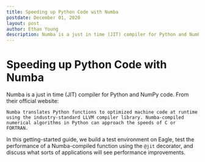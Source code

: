 ```yaml
---
title: Speeding up Python Code with Numba
postdate: December 01, 2020
layout: post
author: Ethan Young
description: Numba is a just in time (JIT) compiler for Python and NumPy code. From the official website, "Numba-compiled numerical algorithms in Python can approach the speeds of C or FORTRAN." 
---
```


# Speeding up Python Code with Numba

Numba is a just in time (JIT) compiler for Python and NumPy code. From their official website:

    Numba translates Python functions to optimized machine code at runtime using the industry-standard LLVM compiler library. Numba-compiled numerical algorithms in Python can approach the speeds of C or FORTRAN.

In this getting-started guide, we build a test environment on Eagle, test the performance of a Numba-compiled function using the `@jit` decorator, and discuss what sorts of applications will see performance improvements.